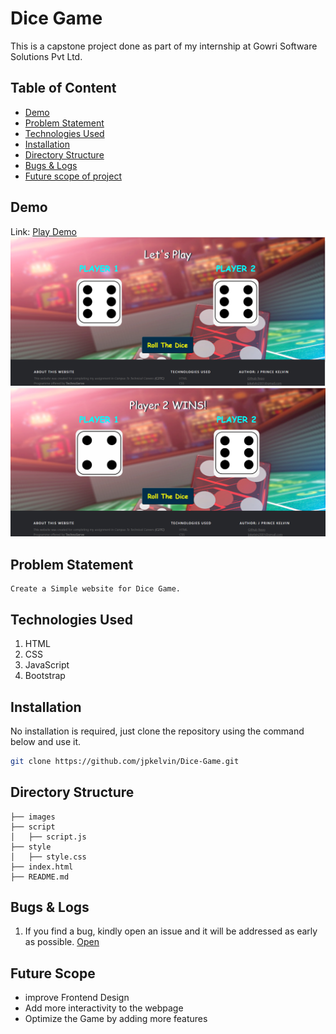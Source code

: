 # Dice Game
This is a capstone project done as part of my internship at Gowri Software Solutions Pvt Ltd.

## Table of Content
  * [Demo](#demo)
  * [Problem Statement](#problem-statement)
  * [Technologies Used](#technologies-used)
  * [Installation](#installation)
  * [Directory Structure](#directory-structure)
  * [Bugs & Logs](#bugs--logs)
  * [Future scope of project](#future-scope)

## Demo
Link: [Play Demo](https://jpkelvin.github.io/Dice-Game/index.html)
![image](images/demo1.png)
![image1](images/demo2.png)

## Problem Statement
```
Create a Simple website for Dice Game.
```

## Technologies Used
 
   1. HTML 
   2. CSS
   3. JavaScript
   4. Bootstrap

## Installation

No installation is required, just clone the repository using the command below and use it.
```bash
git clone https://github.com/jpkelvin/Dice-Game.git
```

## Directory Structure 
```
├── images 
├── script 
│   ├── script.js
├── style 
│   ├── style.css
├── index.html
├── README.md
```


## Bugs & Logs

1. If you find a bug, kindly open an issue and it will be addressed as early as possible. [Open](https://github.com/jpkelvin/Dice-Game/issues)

## Future Scope

* improve Frontend Design
* Add more interactivity to the webpage
* Optimize the Game by adding more features
